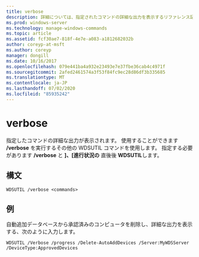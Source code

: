 ```yaml
---
title: verbose
description: 詳細については、指定されたコマンドの詳細な出力を表示するリファレンス記事を参照してください。
ms.prod: windows-server
ms.technology: manage-windows-commands
ms.topic: article
ms.assetid: fcf30ae7-818f-4e7e-a083-a1812682032b
author: coreyp-at-msft
ms.author: coreyp
manager: dongill
ms.date: 10/16/2017
ms.openlocfilehash: 079e441ba4a932e23493e7e37fbe36cab4c4971f
ms.sourcegitcommit: 2afed2461574a3f53f84fc9ec28d86df3b335685
ms.translationtype: MT
ms.contentlocale: ja-JP
ms.lasthandoff: 07/02/2020
ms.locfileid: "85935242"
---
```

# <a name="verbose"></a>verbose

指定したコマンドの詳細な出力が表示されます。 使用することができます **/verbose** を実行するその他の WDSUTIL コマンドを使用します。 指定する必要があります **/verbose** と **]、[進行状況の** 直後後 **WDSUTIL**します。

## <a name="syntax"></a>構文

```
WDSUTIL /verbose <commands>
```

## <a name="examples"></a>例

自動追加データベースから承認済みのコンピュータを削除し、詳細な出力を表示する、次のように入力します。
```
WDSUTIL /Verbose /progress /Delete-AutoAddDevices /Server:MyWDSServer /DeviceType:ApprovedDevices
```